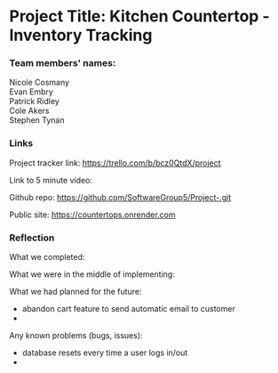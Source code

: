 # Project Title: Kitchen Countertop - Inventory Tracking

### Team members' names:

Nicole Cosmany <br>
Evan Embry <br>
Patrick Ridley <br>
Cole Akers <br>
Stephen Tynan <br>

### Links

Project tracker link: https://trello.com/b/bcz0QtdX/project 

Link to 5 minute video: 

Github repo: https://github.com/SoftwareGroup5/Project-.git

Public site: https://countertops.onrender.com

### Reflection 

What we completed:

What we were in the middle of implementing: 

What we had planned for the future:
  - abandon cart feature to send automatic email to customer
  - 

Any known problems (bugs, issues): 
  - database resets every time a user logs in/out 
  - 
